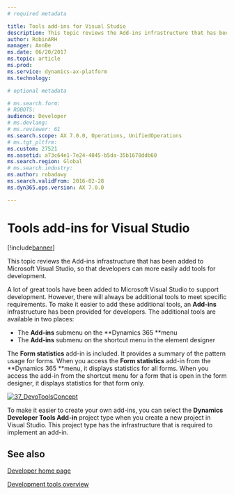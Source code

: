 ```yaml
---
# required metadata

title: Tools add-ins for Visual Studio
description: This topic reviews the Add-ins infrastructure that has been added to Microsoft Visual Studio, so that developers can more easily add tools for development.
author: RobinARH
manager: AnnBe
ms.date: 06/20/2017
ms.topic: article
ms.prod: 
ms.service: dynamics-ax-platform
ms.technology: 

# optional metadata

# ms.search.form: 
# ROBOTS: 
audience: Developer
# ms.devlang: 
# ms.reviewer: 61
ms.search.scope: AX 7.0.0, Operations, UnifiedOperations
# ms.tgt_pltfrm: 
ms.custom: 27521
ms.assetid: a73c64e1-7e24-4845-b5da-35b1678ddb60
ms.search.region: Global
# ms.search.industry: 
ms.author: robadawy
ms.search.validFrom: 2016-02-28
ms.dyn365.ops.version: AX 7.0.0

---
```


# Tools add-ins for Visual Studio

[!include[banner](../includes/banner.md)]


This topic reviews the Add-ins infrastructure that has been added to Microsoft Visual Studio, so that developers can more easily add tools for development.

A lot of great tools have been added to Microsoft Visual Studio to support development. However, there will always be additional tools to meet specific requirements. To make it easier to add these additional tools, an **Add-ins** infrastructure has been provided for developers. The additional tools are available in two places:

-   The **Add-ins** submenu on the **Dynamics 365 **menu
-   The **Add-ins** submenu on the shortcut menu in the element designer

The **Form statistics** add-in is included. It provides a summary of the pattern usage for forms. When you access the **Form statistics** add-in from the **Dynamics 365 **menu, it displays statistics for all forms. When you access the add-in from the shortcut menu for a form that is open in the form designer, it displays statistics for that form only. 

[![37\_DevoToolsConcept](./media/37_devotoolsconcept.png)](./media/37_devotoolsconcept.png) 

To make it easier to create your own add-ins, you can select the **Dynamics Developer Tools Add-in** project type when you create a new project in Visual Studio. This project type has the infrastructure that is required to implement an add-in.

See also
--------

[Developer home page](developer-home-page.md)

[Development tools overview](development-tools-overview.md)



